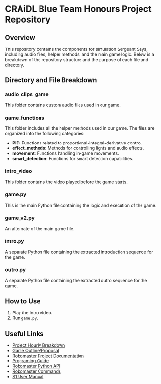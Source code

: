 # CRAiDL Blue Team Honours Project Repository


## Overview
This repository contains the components for simulation Sergeant Says, including audio files, helper methods, and the main game logic. Below is a breakdown of the repository structure and the purpose of each file and directory.

## Directory and File Breakdown

### **audio_clips_game**
This folder contains custom audio files used in our game.

### **game_functions**
This folder includes all the helper methods used in our game. The files are organized into the following categories:
- **PID**: Functions related to proportional-integral-derivative control.
- **effect_methods**: Methods for controlling lights and audio effects.
- **movement**: Functions handling in-game movements.
- **smart_detection**: Functions for smart detection capabilities.

### **intro_video**
This folder contains the video played before the game starts.

### **game.py**
This is the main Python file containing the logic and execution of the game.

### **game_v2.py**
An alternate of the main game file.

### **intro.py**
A separate Python file containing the extracted introduction sequence for the game.

### **outro.py**
A separate Python file containing the extracted outro sequence for the game.

## How to Use
1. Play the intro video.
2. Run `game.py`.

## Useful Links
- [Project Hourly Breakdown](https://uottawa.sharepoint.com/:w:/r/teams/CRAiEDL-Prj-RobomasterLAWSExperience/_layouts/15/Doc.aspx?sourcedoc=%7B3C7FBEFF-BA9B-46A0-B73E-3BA214FAF231%7D&file=Project%20Breakdown%20(Hours).docx&wdLOR=c9BDE1A41-A618-5D42-B461-0DBA7BFD11F7&action=default&mobileredirect=true)
- [Game Outline/Proposal](https://docs.google.com/document/d/1wwLkzJnOaTcW-d8_PPlc-mamw-oWGiztvYjW8RGGu5A/edit?usp=sharing)
- [Robomaster Project Documentation](https://docs.google.com/document/d/1E2vtN8Vh4QIOrHv-F-w_r5o-GoFp36QvDXOF40xpHxg/edit?usp=sharing)
- [Programing Guide](https://www.dji.com/ca/robomaster-s1/programming-guide)
- [Robomaster Python API](https://robomaster-dev.readthedocs.io/en/latest/python/apis.html)
- [Robomaster Commands](https://github.com/Robomaster-S1-Python-Examples/ROBOMASTER-S1-Python-Examples/blob/master/Robomaster%20S1%20Python%20Commands.py)
- [S1 User Manual](https://dl.djicdn.com/downloads/robomaster-s1/20200324/RoboMaster_S1_User_Manual_v1.8_EN.pdf)
